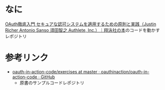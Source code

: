 # なに

[OAuth徹底入門  セキュアな認可システムを適用するための原則と実践（Justin Richer Antonio Sanso 須田智之 Authlete, Inc.）｜翔泳社の本](https://www.shoeisha.co.jp/book/detail/9784798159294)のコードを動かすレポジトリ

# 参考リンク

* [oauth-in-action-code/exercises at master · oauthinaction/oauth-in-action-code · GitHub](https://github.com/oauthinaction/oauth-in-action-code/tree/master/exercises)
    * 原書のサンプルコードレポジトリ